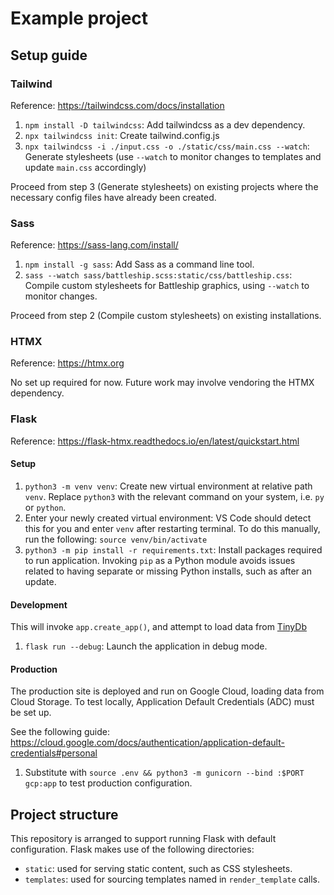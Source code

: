 # Example project

## Setup guide

### Tailwind
Reference: https://tailwindcss.com/docs/installation
1. `npm install -D tailwindcss`: Add tailwindcss as a dev dependency.
1. `npx tailwindcss init`: Create tailwind.config.js
1. `npx tailwindcss -i ./input.css -o ./static/css/main.css --watch`: Generate stylesheets (use `--watch` to monitor changes to templates and update `main.css` accordingly)

Proceed from step 3 (Generate stylesheets) on existing projects where the necessary config files have already been created.

### Sass
Reference: https://sass-lang.com/install/
1. `npm install -g sass`: Add Sass as a command line tool.
1. `sass --watch sass/battleship.scss:static/css/battleship.css`: Compile custom stylesheets for Battleship graphics, using `--watch` to monitor changes.

Proceed from step 2 (Compile custom stylesheets) on existing installations.

### HTMX
Reference: https://htmx.org

No set up required for now. Future work may involve vendoring the HTMX dependency.

### Flask
Reference: https://flask-htmx.readthedocs.io/en/latest/quickstart.html

#### Setup
1. `python3 -m venv venv`: Create new virtual environment at relative path `venv`. Replace `python3` with the relevant command on your system, i.e. `py` or `python`.
1. Enter your newly created virtual environment: VS Code should detect this for you and enter `venv` after restarting terminal. To do this manually, run the following:
```source venv/bin/activate```
1. `python3 -m pip install -r requirements.txt`: Install packages required to run application. Invoking `pip` as a Python module avoids issues related to having separate or missing Python installs, such as after an update.

#### Development
This will invoke `app.create_app()`, and attempt to load data from [TinyDb](https://tinydb.readthedocs.io/en/latest/index.html)
1. `flask run --debug`: Launch the application in debug mode.

#### Production
The production site is deployed and run on Google Cloud, loading data from Cloud Storage. To test locally, Application Default Credentials (ADC) must be set up.

See the following guide: https://cloud.google.com/docs/authentication/application-default-credentials#personal
1. Substitute with `source .env && python3 -m gunicorn --bind :$PORT gcp:app` to test production configuration.

## Project structure
This repository is arranged to support running Flask with default configuration. Flask makes use of the following directories:
- `static`: used for serving static content, such as CSS stylesheets.
- `templates`: used for sourcing templates named in `render_template` calls.
